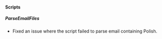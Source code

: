 
#### Scripts
##### ParseEmailFiles
- Fixed an issue where the script failed to parse email containing Polish.
